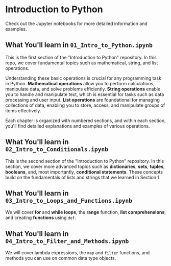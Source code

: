 
# Introduction to Python

Check out the Jupyter notebooks for more detailed information and examples.

## What You'll learn in `01_Intro_to_Python.ipynb`

This is the first section of the "Introduction to Python" repository. In this repo, we cover fundamental topics such as mathematical, string, and list operations. 

Understanding these basic operations is crucial for any programming task in Python. **Mathematical operations** allow you to perform calculations, manipulate data, and solve problems efficiently. **String operations** enable you to handle and manipulate text, which is essential for tasks such as data processing and user input. **List operations** are foundational for managing collections of data, enabling you to store, access, and manipulate groups of items effectively.

Each chapter is organized with numbered sections, and within each section, you'll find detailed explanations and examples of various operations.

## What You'll learn in `02_Intro_to_Conditionals.ipynb`

This is the second section of the "Introduction to Python" repository. In this section, we cover more advanced topics such as **dictionaries**, **sets**, **tuples**, **booleans**, and, most importantly, **conditional statements**. These concepts build on the fundamentals of lists and strings that we learned in Section 1.

## What You'll learn in `03_Intro_to_Loops_and_Functions.ipynb`

We will cover **for** and **while loops**, the **range** function, **list comprehensions**, and creating **functions** using `def`.

## What You'll learn in `04_Intro_to_Filter_and_Methods.ipynb`

We will cover lambda expressions, the `map` and `filter` functions, and methods you can use on common data type objects.
